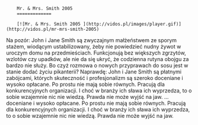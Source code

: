 
        Mr. & Mrs. Smith 2005 
        =============
        
        [![Mr. & Mrs. Smith 2005 ](http://vidos.pl/images/player.gif)](http://vidos.pl/mr-mrs-smith-2005)
        
        
 Na pozór: John i Jane Smith są zwyczajnym małżeństwem ze sporym stażem, wiodącym ustabilizowany, żeby nie powiedzieć nudny żywot w uroczym domu na przedmieściach. Funkcjonują bez większych zgrzytów, wzlotów czy upadków, ale nie da się ukryć, że codzienna rutyna obojgu za bardzo nie służy. Bo czyż rozmowa o nowych przyprawach do sosu jest w stanie dodać życiu pikanterii? Naprawdę: John i Jane Smith są płatnymi zabójcami, których skuteczność i profesjonalizm są szeroko doceniane i wysoko opłacane. Po prostu nie mają sobie równych. Pracują dla konkurencyjnych organizacji. I choć w branży ich sława ich wyprzedza, to o sobie wzajemnie nic nie wiedzą. Prawda nie może wyjść na jaw.   ... doceniane i wysoko opłacane. Po prostu nie mają sobie równych. Pracują dla konkurencyjnych organizacji. I choć w branży ich sława ich wyprzedza, to o sobie wzajemnie nic nie wiedzą. Prawda nie może wyjść na jaw.
    